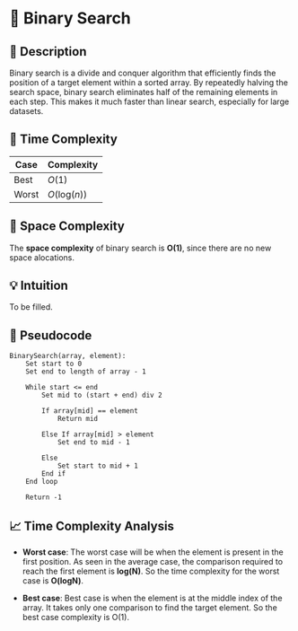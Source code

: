 # 🧠 Binary Search

## 📝 Description

Binary search is a divide and conquer algorithm that efficiently finds the position of a target element within a sorted array. By repeatedly halving the search space, binary search eliminates half of the remaining elements in each step. This makes it much faster than linear search, especially for large datasets.

## 💾 Time Complexity

| Case  | Complexity         |
| ----- | ------------------ |
| Best  | $O(1)$             |
| Worst | $O(\text{log}(n))$ |

## 💾 Space Complexity

The **space complexity** of binary search is **O(1)**, since there are no new space alocations.

## 💡 Intuition

To be filled.

## 🧾 Pseudocode

```
BinarySearch(array, element):
    Set start to 0
    Set end to length of array - 1

    While start <= end
        Set mid to (start + end) div 2

        If array[mid] == element
            Return mid

        Else If array[mid] > element
            Set end to mid - 1

        Else
            Set start to mid + 1
        End if
    End loop

    Return -1
```

## 📈 Time Complexity Analysis

- **Worst case**:
  The worst case will be when the element is present in the first position. As seen in the average case, the comparison required to reach the first element is **log(N)**. So the time complexity for the worst case is **O(logN)**.

- **Best case**:
  Best case is when the element is at the middle index of the array. It takes only one comparison to find the target element. So the best case complexity is O(1).
